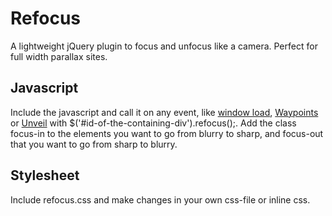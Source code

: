 # Refocus
A lightweight jQuery plugin to focus and unfocus like a camera. Perfect for full width parallax sites.

## Javascript
Include the javascript and call it on any event, like <a href="https://api.jquery.com/load-event/">window load</a>, <a href="http://imakewebthings.com/waypoints/">Waypoints</a> or <a href="https://github.com/luis-almeida/unveil">Unveil</a> with $('#id-of-the-containing-div').refocus();. Add the class focus-in to the elements you want to go from blurry to sharp, and focus-out that you want to go from sharp to blurry.

## Stylesheet
Include refocus.css and make changes in your own css-file or inline css.
